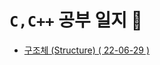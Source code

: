 # `C,C++` 공부 일지 📑

 + <a href="https://github.com/DevJaepaL/TIL/tree/main/C/%EA%B5%AC%EC%A1%B0%EC%B2%B4%20(Structure)">구조체 (Structure) ( 22-06-29 )</a>
